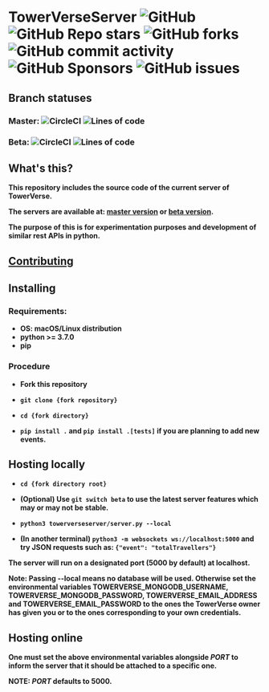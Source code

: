 # TowerVerseServer ![GitHub](https://img.shields.io/github/license/TowerVerse/towerverseserver) ![GitHub Repo stars](https://img.shields.io/github/stars/TowerVerse/towerverseserver?style=social) ![GitHub forks](https://img.shields.io/github/forks/TowerVerse/towerverseserver?style=social) ![GitHub commit activity](https://img.shields.io/github/commit-activity/m/TowerVerse/towerverseserver) ![GitHub Sponsors](https://img.shields.io/github/sponsors/TowerVerse) ![GitHub issues](https://img.shields.io/github/issues/TowerVerse/towerverseserver)

## Branch statuses

### Master: ![CircleCI](https://circleci.com/gh/TowerVerse/towerverseserver.svg?branch=master&style=shield) ![Lines of code](https://img.shields.io/tokei/lines/github/TowerVerse/towerverseserver?branch=master)

### Beta: ![CircleCI](https://circleci.com/gh/TowerVerse/towerverseserver.svg?branch=beta&style=shield) ![Lines of code](https://img.shields.io/tokei/lines/github/TowerVerse/towerverseserver?branch=beta)

## What's this?

**This repository includes the source code of the current server of TowerVerse.**

**The servers are available at: [master version](https://towerverse.herokuapp.com) or [beta version](https://towerverse-beta.herokuapp.com).**

**The purpose of this is for experimentation purposes and development of similar rest APIs in python.**

## [Contributing](https://github.com/TowerVerse/towerverseserver/blob/master/CONTRIBUTING.md)

## Installing

### Requirements:

- **OS: macOS/Linux distribution**
- **python >= 3.7.0**
- **pip**

### Procedure

- **Fork this repository**

- **```git clone {fork repository}```**

- **```cd {fork directory}```**

- **```pip install .``` and ```pip install .[tests]``` if you are planning to add new events.**

## Hosting locally

- **```cd {fork directory root}```**

- **(Optional) Use ```git switch beta``` to use the latest server features which may or may not be stable.**

- **```python3 towerverseserver/server.py --local```**

- **(In another terminal) ```python3 -m websockets ws://localhost:5000``` and try JSON requests such as: ```{"event": "totalTravellers"}```**

**The server will run on a designated port (5000 by default) at localhost.**

**Note: Passing --local means no database will be used. Otherwise set the environmental variables TOWERVERSE_MONGODB_USERNAME, TOWERVERSE_MONGODB_PASSWORD, TOWERVERSE_EMAIL_ADDRESS and TOWERVERSE_EMAIL_PASSWORD to the ones the TowerVerse owner has given you or to the ones corresponding to your own credentials.**

## Hosting online

**One must set the above environmental variables alongside *PORT* to inform the server that it should be attached to a specific one.**

**NOTE: *PORT* defaults to 5000.**
